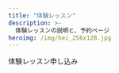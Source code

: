 ```yaml
---
title: "体験レッスン"
description: >-
  体験レッスンの説明と、予約ページ
heroimg: /img/hei_256x128.jpg
---
```


<!--

体験レッスンのやり方などの紹介+説明を記述してください

写真なども貼り付けると良いでしょう。

-->

体験レッスン申し込み